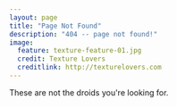 ```yaml
---
layout: page
title: "Page Not Found"
description: "404 -- page not found!"
image:
  feature: texture-feature-01.jpg
  credit: Texture Lovers
  creditlink: http://texturelovers.com
---  
```


These are not the droids you're looking for.


